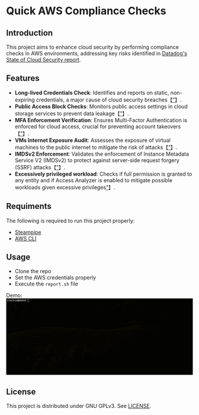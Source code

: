# Quick AWS Compliance Checks

## Introduction
This project aims to enhance cloud security by performing compliance checks in AWS environments, addressing key risks identified in [Datadog's State of Cloud Security report](https://www.datadoghq.com/state-of-cloud-security/).

## Features
- **Long-lived Credentials Check**: Identifies and reports on static, non-expiring credentials, a major cause of cloud security breaches【[”](https://www.datadoghq.com/state-of-cloud-security/#1)】.
- **Public Access Block Checks**: Monitors public access settings in cloud storage services to prevent data leakage【[”](https://www.datadoghq.com/state-of-cloud-security/#4)】.
- **MFA Enforcement Verification**: Ensures Multi-Factor Authentication is enforced for cloud access, crucial for preventing account takeovers【[”](https://www.datadoghq.com/state-of-cloud-security/#2)】.
- **VMs Internet Exposure Audit**: Assesses the exposure of virtual machines to the public internet to mitigate the risk of attacks【[”](https://www.datadoghq.com/state-of-cloud-security/#6)】.
- **IMDSv2 Enforcement**: Validates the enforcement of Instance Metadata Service V2 (IMDSv2) to protect against server-side request forgery (SSRF) attacks【[”](https://www.datadoghq.com/state-of-cloud-security/#3)】.
- **Excessively privileged workload**: Checks if full permission is granted to any entity and if Access Analyzer is enabled to mitigate possible workloads given excessive privileges[”](https://www.datadoghq.com/state-of-cloud-security/#5)】.

## Requiments
The following is required to run this project properly:
- [Steampipe](https://steampipe.io/downloads)
- [AWS CLI](https://docs.aws.amazon.com/cli/latest/userguide/getting-started-install.html)

## Usage
- Clone the repo
- Set the AWS credentials properly
- Execute the `report.sh` file

Demo:
![](assets/demo.gif)

## License
This project is distributed under GNU GPLv3. See [LICENSE](LICENSE).
